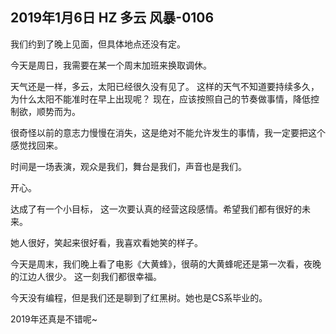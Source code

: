 ## 2019年1月6日 HZ 多云  风暴-0106

我们约到了晚上见面，但具体地点还没有定。

今天是周日，我需要在某一个周末加班来换取调休。

天气还是一样，多云，太阳已经很久没有见了。 这样的天气不知道要持续多久，为什么太阳不能准时在早上出现呢？
现在，应该按照自己的节奏做事情，降低控制欲，顺势而为。 

很奇怪以前的意志力慢慢在消失，这是绝对不能允许发生的事情，我一定要把这个感觉找回来。

时间是一场表演，观众是我们，舞台是我们，声音也是我们。

开心。

达成了有一个小目标， 这一次要认真的经营这段感情。希望我们都有很好的未来。

她人很好，笑起来很好看，我喜欢看她笑的样子。

今天是周末，我们晚上看了电影《大黄蜂》，很萌的大黄蜂呢还是第一次看，夜晚的江边人很少。
这一刻我们都很幸福。

今天没有编程，但是我们还是聊到了红黑树。她也是CS系毕业的。

2019年还真是不错呢~